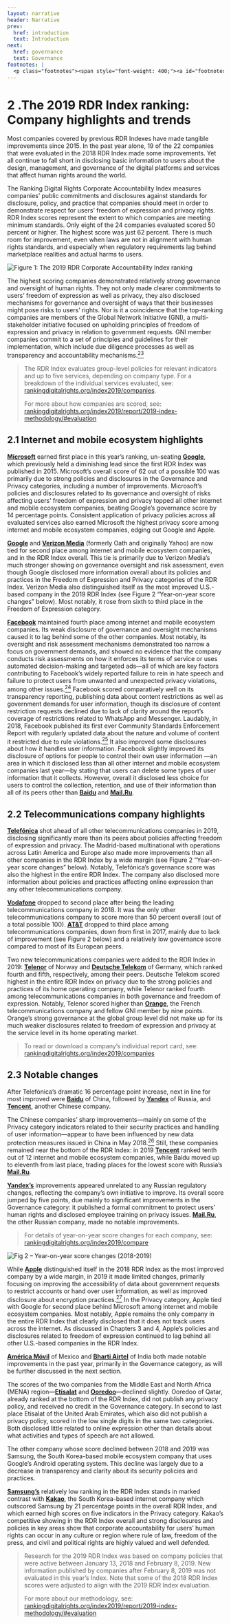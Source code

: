 ```yaml
---
layout: narrative
header: Narrative
prev:
  href: introduction
  text: Introduction
next:
  href: governance
  text: Governance
footnotes: | 
  <p class="footnotes"><span style="font-weight: 400;"><a id="footnotes"></a>[23]</span> &ldquo;The GNI Principles,&rdquo; Global Network Initiative, accessed April 22, 2019, <a href="https://globalnetworkinitiative.org/gni-principles/" target="_blank" rel="noopener">globalnetworkinitiative.org/gni-principles/</a>&nbsp;</p><p class="footnotes"><span style="font-weight: 400;">[24]</span> &ldquo;Facebook says it was &lsquo;too slow&rsquo; to fight hate speech in Myanmar,&rdquo; Reuters, August 16, 2018, <a href="https://www.cnbc.com/2018/08/16/facebook-says-it-was-too-slow-to-fight-hate-speech-in-myanmar.html" target="_blank" rel="noopener">www.cnbc.com/2018/08/16/facebook-says-it-was-too-slow-to-fight-hate-speech-in-myanmar.html</a>; Ariana Tobin, Madeleine Varner, and Julia Angwin, &ldquo;Facebook&rsquo;s Uneven Enforcement of Hate Speech Rules Allows Vile Posts to Stay Up,&rdquo; ProPublica, December 28, 2017, <a href="https://www.propublica.org/article/facebook-enforcement-hate-speech-rules-mistakes" target="_blank" rel="noopener">www.propublica.org/article/facebook-enforcement-hate-speech-rules-mistakes</a>; Michelle Castillo, &ldquo;Facebook&rsquo;s Mark Zuckerberg: &lsquo;I&rsquo;m responsible for what happened&rsquo; with data privacy issues,&rdquo; CNBC, April 4, 2018, <a href="http://www.cnbc.com/2018/04/04/mark-zuckerberg-facebook-user-privacy-issues-my-mistake.html" target="_blank" rel="noopener">www.cnbc.com/2018/04/04/mark-zuckerberg-facebook-user-privacy-issues-my-mistake.html</a></p><p class="footnotes"><span style="font-weight: 400;">[25]</span> &ldquo;Community Standards Enforcement Report,&rdquo; Facebook, accessed April 22, 2019, <a href="https://transparency.facebook.com/community-standards-enforcement" target="_blank" rel="noopener">transparency.facebook.com/community-standards-enforcement</a>&nbsp;</p><p class="footnotes"><span style="font-weight: 400;">[26]</span> &ldquo;National Standards on Information Security Technology &ndash; Personal Information Security Specification GB/T 35273-2017 (&ldquo;PI Specification&rdquo;),&rdquo; (Standardization Administration of China, May 2018), <a href="http://www.gb688.cn/bzgk/gb/newGbInfo?hcno=4FFAA51D63BA21B9EE40C51DD3CC40BE">www.gb688.cn/bzgk/gb/newGbInfo?hcno=4FFAA51D63BA21B9EE40C51DD3CC40BE</a></p><p class="footnotes"><span style="font-weight: 400;">[27]</span> &ldquo;Year-on-year Comparison,&rdquo; 2018 Ranking Digital Rights Corporate Accountability Index, <a href="/index2018/compare/" target="_blank" rel="noopener">rankingdigitalrights.org/index2018/compare</a></p>
---
```


# 2 .The 2019 RDR Index ranking: Company highlights and trends
 
Most companies covered by previous RDR Indexes have made tangible improvements since 2015. In the past year alone, 19 of the 22 companies that were evaluated in the 2018 RDR Index made some improvements. Yet all continue to fall short in disclosing basic information to users about the design, management, and governance of the digital platforms and services that affect human rights around the world.

The Ranking Digital Rights Corporate Accountability Index measures companies’ public commitments and disclosures against standards for disclosure, policy, and practice that companies should meet in order to demonstrate respect for users’ freedom of expression and privacy rights. RDR Index scores represent the extent to which companies are meeting minimum standards. Only eight of the 24 companies evaluated scored 50 percent or higher. The highest score was just 62 percent. There is much room for improvement, even when laws are not in alignment with human rights standards, and especially when regulatory requirements lag behind marketplace realities and actual harms to users.

![Figure 1: The 2019 RDR Corporate Accountability Index ranking ](/index2018/assets/graphics/content/fig_01_copy.png)

The highest scoring companies demonstrated relatively strong governance and oversight of human rights. They not only made clearer commitments to users’ freedom of expression as well as privacy, they also disclosed mechanisms for governance and oversight of ways that their businesses might pose risks to users’ rights. Nor is it a coincidence that the top-ranking companies are members of the Global Network Initiative (GNI), a multi-stakeholder initiative focused on upholding principles of freedom of expression and privacy in relation to government requests. GNI member companies commit to a set of principles and guidelines for their implementation, which include due diligence processes as well as transparency and accountability mechanisms.[<sup>23</sup>](#footnotes)

> The RDR Index evaluates group-level policies for relevant indicators and up to five services, depending on company type. For a breakdown of the individual services evaluated, see: [rankingdigitalrights.org/index2019/companies](/index2019/companies "https://rankingdigitalrights.org/index2019/companies").
> 
> For more about how companies are scored, see: [rankingdigitalrights.org/index2019/report/2019-index-methodology/#evaluation](/index2019/report/2019-index-methodology/#evaluation%20)

<a id="section-21"></a>2.1 Internet and mobile ecosystem highlights
--------------------------------------------

[**Microsoft**](/index2019/companies/microsoft) earned first place in this year’s ranking, un-seating [**Google**](/index2019/companies/google), which previously held a diminishing lead since the first RDR Index was published in 2015. Microsoft’s overall score of 62 out of a possible 100 was primarily due to strong policies and disclosures in the Governance and Privacy categories, including a number of improvements. Microsoft’s policies and disclosures related to its governance and oversight of risks affecting users’ freedom of expression and privacy topped all other internet and mobile ecosystem companies, beating Google’s governance score by 14 percentage points. Consistent application of privacy policies across all evaluated services also earned Microsoft the highest privacy score among internet and mobile ecosystem companies, edging out Google and Apple.

[**Google**](/index2019/companies/google) and [**Verizon Media**](/index2019/companies/verizonmedia) (formerly Oath and originally Yahoo) are now tied for second place among internet and mobile ecosystem companies, and in the RDR Index overall. This tie is primarily due to Verizon Media’s much stronger showing on governance oversight and risk assessment, even though Google disclosed more information overall about its policies and practices in the Freedom of Expression and Privacy categories of the RDR Index. Verizon Media also distinguished itself as the most improved U.S.-based company in the 2019 RDR Index (see Figure 2 “Year-on-year score changes” below). Most notably, it rose from sixth to third place in the Freedom of Expression category.

[**Facebook**](/index2019/companies/facebook) maintained fourth place among internet and mobile ecosystem companies. Its weak disclosure of governance and oversight mechanisms caused it to lag behind some of the other companies. Most notably, its oversight and risk assessment mechanisms demonstrated too narrow a focus on government demands, and showed no evidence that the company conducts risk assessments on how it enforces its terms of service or uses automated decision-making and targeted ads—all of which are key factors contributing to Facebook’s widely reported failure to rein in hate speech and failure to protect users from unwanted and unexpected privacy violations, among other issues.[<sup>24</sup>](#footnotes) Facebook scored comparatively well on its transparency reporting, publishing data about content restrictions as well as government demands for user information, though its disclosure of content restriction requests declined due to lack of clarity around the report’s coverage of restrictions related to WhatsApp and Messenger. Laudably, in 2018, Facebook published its first ever Community Standards Enforcement Report with regularly updated data about the nature and volume of content it restricted due to rule violations.[<sup>25</sup>](#footnotes) It also improved some disclosures about how it handles user information. Facebook slightly improved its disclosure of options for people to control their own user information —an area in which it disclosed less than all other internet and mobile ecosystem companies last year—by stating that users can delete some types of user information that it collects. However, overall it disclosed less choice for users to control the collection, retention, and use of their information than all of its peers other than [**Baidu**](/index2019/companies/baidu) and [**Mail.Ru**](/index2019/companies/mailru).

<a id="section-22"></a>2.2 Telecommunications company highlights
-----------------------------------------

[**Telefónica**](/index2019/companies/telefonica) shot ahead of all other telecommunications companies in 2019, disclosing significantly more than its peers about policies affecting freedom of expression and privacy. The Madrid-based multinational with operations across Latin America and Europe also made more improvements than all other companies in the RDR Index by a wide margin (see Figure 2 “Year-on-year score changes” below). Notably, Telefónica’s governance score was also the highest in the entire RDR Index. The company also disclosed more information about policies and practices affecting online expression than any other telecommunications company.

[**Vodafone**](/index2019/companies/vodafone) dropped to second place after being the leading telecommunications company in 2018. It was the only other telecommunications company to score more than 50 percent overall (out of a total possible 100). [**AT&T**](/index2019/companies/att) dropped to third place among telecommunications companies, down from first in 2017, mainly due to lack of improvement (see Figure 2 below) and a relatively low governance score compared to most of its European peers.

Two new telecommunications companies were added to the RDR Index in 2019: [**Telenor**](/index2019/companies/telenor) of Norway and [**Deutsche Telekom**](/index2019/companies/deutschetelekom) of Germany, which ranked fourth and fifth, respectively, among their peers. Deutsche Telekom scored highest in the entire RDR Index on privacy due to the strong policies and practices of its home operating company, while Telenor ranked fourth among telecommunications companies in both governance and freedom of expression. Notably, Telenor scored higher than [**Orange**](/index2019/companies/orange), the French telecommunications company and fellow GNI member by nine points. Orange’s strong governance at the global group level did not make up for its much weaker disclosures related to freedom of expression and privacy at the service level in its home operating market.

> To read or download a company’s individual report card, see: [rankingdigitalrights.org/index2019/companies](/index2019/companies)

<a id="section-23"></a>2.3 Notable changes
-------------------

After Telefónica’s dramatic 16 percentage point increase, next in line for most improved were [**Baidu**](/index2019/companies/baidu) of China, followed by [**Yandex**](/index2019/companies/yandex) of Russia, and [**Tencent**](/index2019/companies/tencent), another Chinese company.

The Chinese companies’ sharp improvements—mainly on some of the Privacy category indicators related to their security practices and handling of user information—appear to have been influenced by new data protection measures issued in China in May 2018.[<sup>26</sup>](#footnotes) Still, these companies remained near the bottom of the RDR Index: in 2019 [**Tencent**](/index2019/companies/tencent) ranked tenth out of 12 internet and mobile ecosystem companies, while Baidu moved up to eleventh from last place, trading places for the lowest score with Russia’s [**Mail.Ru**](/index2019/companies/mailru).

[**Yandex’s**](/index2019/companies/yandex) improvements appeared unrelated to any Russian regulatory changes, reflecting the company’s own initiative to improve. Its overall score jumped by five points, due mainly to significant improvements in the Governance category: it published a formal commitment to protect users’ human rights and disclosed employee training on privacy issues. [**Mail.Ru**](/index2019/companies/mailru), the other Russian company, made no notable improvements.

> For details of year-on-year score changes for each company, see: [rankingdigitalrights.org/index2019/compare](/index2019/compare)

![Fig 2 – Year-on-year score changes (2018-2019)](/index2018/assets/graphics/content/fig_02.png)

While [**Apple**](/index2019/companies/apple) distinguished itself in the 2018 RDR Index as the most improved company by a wide margin, in 2019 it made limited changes, primarily focusing on improving the accessibility of data about government requests to restrict accounts or hand over user information, as well as improved disclosure about encryption practices.[<sup>27</sup>](#footnotes) In the Privacy category, Apple tied with Google for second place behind Microsoft among internet and mobile ecosystem companies. Most notably, Apple remains the only company in the entire RDR Index that clearly disclosed that it does not track users across the internet. As discussed in Chapters 3 and 4, Apple’s policies and disclosures related to freedom of expression continued to lag behind all other U.S.-based companies in the RDR Index.

[**América Móvil**](/index2019/companies/americamovil) of Mexico and [**Bharti Airtel**](/index2019/companies/bhartiairtel) of India both made notable improvements in the past year, primarily in the Governance category, as will be further discussed in the next section.

The scores of the two companies from the Middle East and North Africa (MENA) region—[**Etisalat**](/index2019/companies/etisalat) and [**Ooredoo**](/index2019/companies/ooredoo)—declined slightly. Ooredoo of Qatar, already ranked at the bottom of the RDR Index, did not publish any privacy policy, and received no credit in the Governance category. In second to last place Etisalat of the United Arab Emirates, which also did not publish a privacy policy, scored in the low single digits in the same two categories. Both disclosed little related to online expression other than details about what activities and types of speech are not allowed.

The other company whose score declined between 2018 and 2019 was Samsung, the South Korea-based mobile ecosystem company that uses Google’s Android operating system. This decline was largely due to a decrease in transparency and clarity about its security policies and practices.

[**Samsung’s**](/index2019/companies/samsung) relatively low ranking in the RDR Index stands in marked contrast with [**Kakao**](/index2019/companies/kakao), the South Korea-based internet company which outscored Samsung by 21 percentage points in the overall RDR Index, and which earned high scores on five indicators in the Privacy category. Kakao’s competitive showing in the RDR Index overall and strong disclosures and policies in key areas show that corporate accountability for users’ human rights can occur in any culture or region where rule of law, freedom of the press, and civil and political rights are highly valued and well defended.

> Research for the 2019 RDR Index was based on company policies that were active between January 13, 2018 and February 8, 2019. New information published by companies after February 8, 2019 was not evaluated in this year’s Index. Note that some of the 2018 RDR Index scores were adjusted to align with the 2019 RDR Index evaluation.
> 
> For more about our methodology, see:  
> [rankingdigitalrights.org/index2019/report/2019-index-methodology/#evaluation](/index2019/report/2019-index-methodology/#evaluation)
